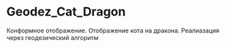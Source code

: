 # Geodez_Cat_Dragon
Конформное отображение. Отображение кота на дракона. Реалиазация через геодезический алгоритм
